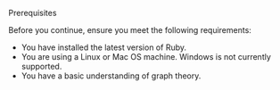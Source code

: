 Prerequisites

Before you continue, ensure you meet the following requirements:

* You have installed the latest version of Ruby.
* You are using a Linux or Mac OS machine. Windows is not currently supported.
* You have a basic understanding of graph theory.
